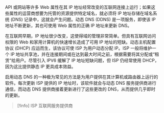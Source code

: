 API 或网站等许多 Web 属性在其 IP 地址经常改变的互联网连接上运行；如果这些属性的运营商想要为托管的资源提供特定域名，就必须将 IP 地址存储在域名系统 (DNS) 记录中，这就会产生问题。动态 DNS (DDNS) 是一项服务，即使该 IP 地址不断更新，其也可使用 Web 属性的正确 IP 地址来更新 DNS。

在互联网早期，IP 地址很少改变，这使得域的管理非常简单。但具有互联网访问权限的 Web 和家用计算机的快速增长造成了可用 IP 地址的短缺。动态主机配置协议 (DHCP) 应运而生，该协议可使 ISP 为用户动态分配 IP。ISP 一般将维护一个 IP 地址共享池，并在连接期间或在达到最大时间之前，根据需要将其分配或“租赁”给用户。尽管引入 IPV6 缓解了 IP 地址短缺问题，但 ISP 仍经常使用 DHCP，因为这比提供静态 IP 更具成本效益。

启用动态 DNS 的一种极为常见的方法是为用户提供在其计算机或路由器上运行的软件。每次更新 ISP 提供的 IP 地址时，该软件就会与动态 DNS 服务提供商进行通信，而动态 DNS 提供商接着更新进行了这些更改的 DNS，从而提供几乎即时的更新。

> [!Info] ISP
> 互联网服务提供商
